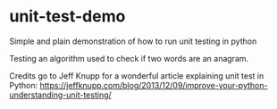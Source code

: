 # unit-test-demo
Simple and plain demonstration of how to run unit testing in python

Testing an algorithm used to check if two words are an anagram. 

Credits go to Jeff Knupp for a wonderful article explaining unit test in Python:
https://jeffknupp.com/blog/2013/12/09/improve-your-python-understanding-unit-testing/
